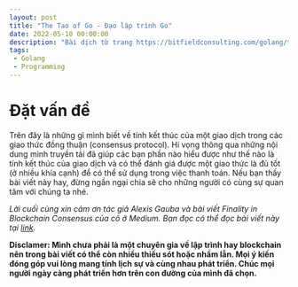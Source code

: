 ```yaml
---
layout: post
title: "The Tao of Go - Đạo lập trình Go"
date: 2022-05-10 00:00:00
description: "Bài dịch từ trang https://bitfieldconsulting.com/golang/tao-of-go"
tags: 
 - Golang
 - Programming
---
```



# Đặt vấn đề



Trên đây là những gì mình biết về tính kết thúc của một giao dịch trong các giao thức đồng thuận (consensus protocol). Hi vọng thông qua những nội dung mình truyền tải đã giúp các bạn phần nào hiểu được như thế nào là tính kết thúc của giao dịch và có thể đánh giá được một giao thức là đủ tốt (ở nhiều khía cạnh) để có thể sử dụng trong việc thanh toán. Nếu bạn thấy bài viết này hay, đừng ngần ngại chia sẽ cho những người có cùng sự quan tâm với chúng ta nhé.

*Lời cuối cùng xin cảm ơn tác giả Alexis Gauba và bài viết Finality in Blockchain Consensus của cô ở Medium. Bạn đọc có thể đọc bài viết này tại [link](https://medium.com/mechanism-labs/finality-in-blockchain-consensus-d1f83c120a9a).*

**Disclamer: Mình chưa phải là một chuyên gia về lập trình hay blockchain nên trong bài viết có thể còn nhiều thiếu sót hoặc nhầm lẫn. Mọi ý kiến đóng góp vui lòng mang tính lịch sự và cùng nhau phát triển. Chúc mọi người ngày càng phát triển hơn trên con đường của mình đã chọn.**

[^1]: *Nếu sử dụng Bitcoin. Lời người viết.*
[^2]: *Lời người viết.*
[^3]: [Towards Robust Distributed Systems. Eric A. Brewer.](https://people.eecs.berkeley.edu/~brewer/cs262b-2004/PODC-keynote.pdf)
[comment]: (/assets/documents/Towards_Robust_Distributed_Systems_Eric_A_Brewer.pdf)
[^4]: [ThunderCore \(LitePaper\). Rafael Pass and Elaine Shi.](https://docs.thundercore.com/thunder-litepaper.pdf)
[comment]: (/assets/documents/ThunderCore_(LitePaper)_Rafael_Pass_and_Elaine_Shi.pdf)
[^5]: [Thunderella: Blockchains with Optimistic Instant Confirmation. Rafael Pass and Elaine Shi.](https://eprint.iacr.org/2017/913.pdf)
[comment]: (/assets/documents/Thunderella_Blockchains_with_Optimistic_Instant_Confirmation_Rafael_Pass_and_Elaine_Shi.pdf)
[^6]: [Ouroboros Genesis: Composable Proof-of-Stake Blockchains with Dynamic Availability.](https://eprint.iacr.org/2018/378.pdf)
[comment]: (/assets/documents/Ouroboros_Genesis_Composable_Proof-of-Stake_Blockchains_with_Dynamic_Availability.pdf)
